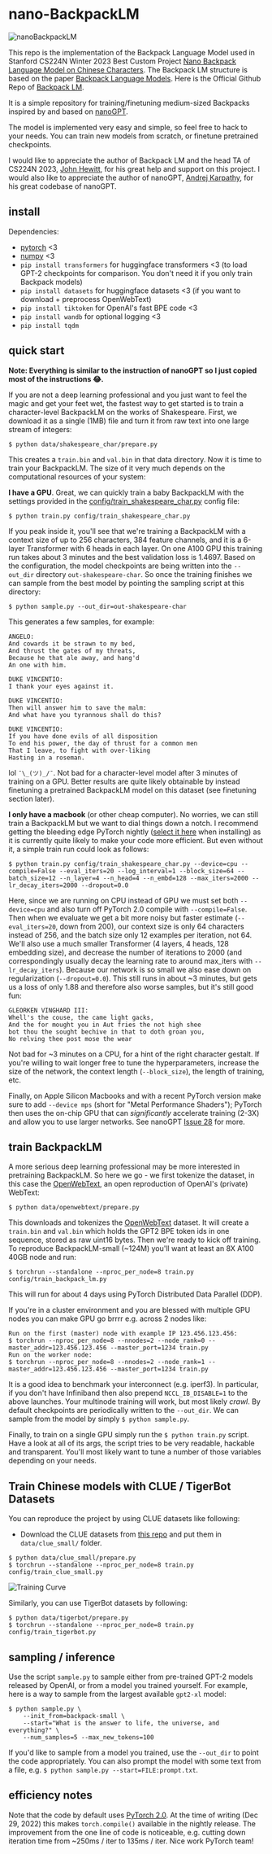 
# nano-BackpackLM

![nanoBackpackLM](assets/backpack-process.gif)

This repo is the implementation of the Backpack Language Model used in Stanford CS224N Winter 2023 Best Custom Project [Nano Backpack Language Model on Chinese Characters](http://web.stanford.edu/class/cs224n/project.html). The Backpack LM structure is based on the paper [Backpack Language Models](https://arxiv.org/abs/2305.16765). Here is the Official Github Repo of [Backpack LM](https://github.com/john-hewitt/backpacks-flash-attn).

It is a simple repository for training/finetuning medium-sized Backpacks inspired by and based on [nanoGPT](https://github.com/karpathy/nanoGPT).

The model is implemented very easy and simple, so feel free to hack to your needs. You can train new models from scratch, or finetune pretrained checkpoints.

I would like to appreciate the author of Backpack LM and the head TA of CS224N 2023, [John Hewitt](https://nlp.stanford.edu/~johnhew/), for his great help and support on this project. I would also like to appreciate the author of nanoGPT, [Andrej Karpathy](https://karpathy.ai/), for his great codebase of nanoGPT.

## install

Dependencies:

- [pytorch](https://pytorch.org) <3
- [numpy](https://numpy.org/install/) <3
- `pip install transformers` for huggingface transformers <3 (to load GPT-2 checkpoints for comparison. You don't need it if you only train Backpack models)
- `pip install datasets` for huggingface datasets <3 (if you want to download + preprocess OpenWebText)
- `pip install tiktoken` for OpenAI's fast BPE code <3
- `pip install wandb` for optional logging <3
- `pip install tqdm`

## quick start

**Note: Everything is similar to the instruction of nanoGPT so I just copied most of the instructions 😂.**

If you are not a deep learning professional and you just want to feel the magic and get your feet wet, the fastest way to get started is to train a character-level BackpackLM on the works of Shakespeare. First, we download it as a single (1MB) file and turn it from raw text into one large stream of integers:

```
$ python data/shakespeare_char/prepare.py
```

This creates a `train.bin` and `val.bin` in that data directory. Now it is time to train your BackpackLM. The size of it very much depends on the computational resources of your system:

**I have a GPU**. Great, we can quickly train a baby BackpackLM with the settings provided in the [config/train_shakespeare_char.py](config/train_shakespeare_char.py) config file:

```
$ python train.py config/train_shakespeare_char.py
```

If you peak inside it, you'll see that we're training a BackpackLM with a context size of up to 256 characters, 384 feature channels, and it is a 6-layer Transformer with 6 heads in each layer. On one A100 GPU this training run takes about 3 minutes and the best validation loss is 1.4697. Based on the configuration, the model checkpoints are being written into the `--out_dir` directory `out-shakespeare-char`. So once the training finishes we can sample from the best model by pointing the sampling script at this directory:

```
$ python sample.py --out_dir=out-shakespeare-char
```

This generates a few samples, for example:

```
ANGELO:
And cowards it be strawn to my bed,
And thrust the gates of my threats,
Because he that ale away, and hang'd
An one with him.

DUKE VINCENTIO:
I thank your eyes against it.

DUKE VINCENTIO:
Then will answer him to save the malm:
And what have you tyrannous shall do this?

DUKE VINCENTIO:
If you have done evils of all disposition
To end his power, the day of thrust for a common men
That I leave, to fight with over-liking
Hasting in a roseman.
```

lol  `¯\_(ツ)_/¯`. Not bad for a character-level model after 3 minutes of training on a GPU. Better results are quite likely obtainable by instead finetuning a pretrained BackpackLM model on this dataset (see finetuning section later).

**I only have a macbook** (or other cheap computer). No worries, we can still train a BackpackLM but we want to dial things down a notch. I recommend getting the bleeding edge PyTorch nightly ([select it here](https://pytorch.org/get-started/locally/) when installing) as it is currently quite likely to make your code more efficient. But even without it, a simple train run could look as follows:

```
$ python train.py config/train_shakespeare_char.py --device=cpu --compile=False --eval_iters=20 --log_interval=1 --block_size=64 --batch_size=12 --n_layer=4 --n_head=4 --n_embd=128 --max_iters=2000 --lr_decay_iters=2000 --dropout=0.0
```

Here, since we are running on CPU instead of GPU we must set both `--device=cpu` and also turn off PyTorch 2.0 compile with `--compile=False`. Then when we evaluate we get a bit more noisy but faster estimate (`--eval_iters=20`, down from 200), our context size is only 64 characters instead of 256, and the batch size only 12 examples per iteration, not 64. We'll also use a much smaller Transformer (4 layers, 4 heads, 128 embedding size), and decrease the number of iterations to 2000 (and correspondingly usually decay the learning rate to around max_iters with `--lr_decay_iters`). Because our network is so small we also ease down on regularization (`--dropout=0.0`). This still runs in about ~3 minutes, but gets us a loss of only 1.88 and therefore also worse samples, but it's still good fun:

```
GLEORKEN VINGHARD III:
Whell's the couse, the came light gacks,
And the for mought you in Aut fries the not high shee
bot thou the sought bechive in that to doth groan you,
No relving thee post mose the wear
```

Not bad for ~3 minutes on a CPU, for a hint of the right character gestalt. If you're willing to wait longer free to tune the hyperparameters, increase the size of the network, the context length (`--block_size`), the length of training, etc.

Finally, on Apple Silicon Macbooks and with a recent PyTorch version make sure to add `--device mps` (short for "Metal Performance Shaders"); PyTorch then uses the on-chip GPU that can *significantly* accelerate training (2-3X) and allow you to use larger networks. See nanoGPT [Issue 28](https://github.com/karpathy/nanoGPT/issues/28) for more.

## train BackpackLM

A more serious deep learning professional may be more interested in pretraining BackpackLM. So here we go - we first tokenize the dataset, in this case the [OpenWebText](https://openwebtext2.readthedocs.io/en/latest/), an open reproduction of OpenAI's (private) WebText:

```
$ python data/openwebtext/prepare.py
```

This downloads and tokenizes the [OpenWebText](https://huggingface.co/datasets/openwebtext) dataset. It will create a `train.bin` and `val.bin` which holds the GPT2 BPE token ids in one sequence, stored as raw uint16 bytes. Then we're ready to kick off training. To reproduce BackpackLM-small (~124M) you'll want at least an 8X A100 40GB node and run:

```
$ torchrun --standalone --nproc_per_node=8 train.py config/train_backpack_lm.py
```

This will run for about 4 days using PyTorch Distributed Data Parallel (DDP).

If you're in a cluster environment and you are blessed with multiple GPU nodes you can make GPU go brrrr e.g. across 2 nodes like:

```
Run on the first (master) node with example IP 123.456.123.456:
$ torchrun --nproc_per_node=8 --nnodes=2 --node_rank=0 --master_addr=123.456.123.456 --master_port=1234 train.py
Run on the worker node:
$ torchrun --nproc_per_node=8 --nnodes=2 --node_rank=1 --master_addr=123.456.123.456 --master_port=1234 train.py
```

It is a good idea to benchmark your interconnect (e.g. iperf3). In particular, if you don't have Infiniband then also prepend `NCCL_IB_DISABLE=1` to the above launches. Your multinode training will work, but most likely _crawl_. By default checkpoints are periodically written to the `--out_dir`. We can sample from the model by simply `$ python sample.py`.

Finally, to train on a single GPU simply run the `$ python train.py` script. Have a look at all of its args, the script tries to be very readable, hackable and transparent. You'll most likely want to tune a number of those variables depending on your needs.


## Train Chinese models with CLUE / TigerBot Datasets

You can reproduce the project by using CLUE datasets like following:

* Download the CLUE datasets from [this repo](https://github.com/brightmart/nlp_chinese_corpus) and put them in `data/clue_small/` folder.

```
$ python data/clue_small/prepare.py
$ torchrun --standalone --nproc_per_node=8 train.py config/train_clue_small.py
```

![Training Curve](assets/backpack-wandb.png)

Similarly, you can use TigerBot datasets by following:
```
$ python data/tigerbot/prepare.py
$ torchrun --standalone --nproc_per_node=8 train.py config/train_tigerbot.py
```


## sampling / inference

Use the script `sample.py` to sample either from pre-trained GPT-2 models released by OpenAI, or from a model you trained yourself. For example, here is a way to sample from the largest available `gpt2-xl` model:

```
$ python sample.py \
    --init_from=backpack-small \
    --start="What is the answer to life, the universe, and everything?" \
    --num_samples=5 --max_new_tokens=100
```
If you'd like to sample from a model you trained, use the `--out_dir` to point the code appropriately. You can also prompt the model with some text from a file, e.g. `$ python sample.py --start=FILE:prompt.txt`.

## efficiency notes
Note that the code by default uses [PyTorch 2.0](https://pytorch.org/get-started/pytorch-2.0/). At the time of writing (Dec 29, 2022) this makes `torch.compile()` available in the nightly release. The improvement from the one line of code is noticeable, e.g. cutting down iteration time from ~250ms / iter to 135ms / iter. Nice work PyTorch team!
